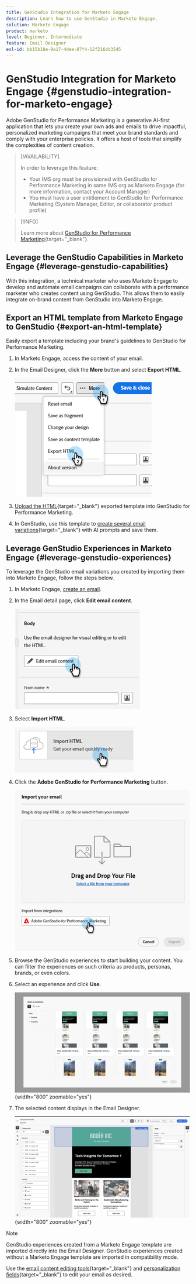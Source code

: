 ```yaml
---
title: GenStudio Integration for Marketo Engage
description: Learn how to use GenStudio in Marketo Engage.
solution: Marketo Engage
product: marketo
level: Beginner, Intermediate
feature: Email Designer
exl-id: bb15b18e-9a17-4dee-87f4-12f216dd3545
---
```

# GenStudio Integration for Marketo Engage {#genstudio-integration-for-marketo-engage}

Adobe GenStudio for Performance Marketing is a generative AI-first application that lets you create your own ads and emails to drive impactful, personalized marketing campaigns that meet your brand standards and comply with your enterprise policies. It offers a host of tools that simplify the complexities of content creation.

>[!AVAILABILITY]
>
>In order to leverage this feature:
>
>* Your IMS org must be provisioned with GenStudio for Performance Marketing in same IMS org as Marketo Engage (for more information, contact your Account Manager)
>* You must have a user entitlement to GenStudio for Performance Marketing (System Manager, Editor, or collaborator product profile)

>[!INFO]
>
>Learn more about [GenStudio for Performance Marketing](https://experienceleague.adobe.com/en/docs/genstudio-for-performance-marketing/user-guide/home){target="_blank"}.

## Leverage the GenStudio Capabilities in Marketo Engage {#leverage-genstudio-capabilities}

With this integration, a technical marketer who uses Marketo Engage to develop and automate email campaigns can collaborate with a performance marketer who creates content using GenStudio. This allows them to easily integrate on-brand content from GenStudio into Marketo Engage.

## Export an HTML template from Marketo Engage to GenStudio {#export-an-html-template}

Easily export a template including your brand's guidelines to GenStudio for Performance Marketing.

1. In Marketo Engage, access the content of your email.

1. In the Email Designer, click the **More** button and select **Export HTML**.

   ![Exporting your HTML](assets/genstudio-integration-1.png)

1. [Upload the HTML](https://experienceleague.adobe.com/en/docs/genstudio-for-performance-marketing/user-guide/content/templates/use-templates#templates-from-ajo-and-marketo){target="_blank"} exported template into GenStudio for Performance Marketing.

1. In GenStudio, use this template to [create several email variations](https://experienceleague.adobe.com/en/docs/genstudio-for-performance-marketing/user-guide/create/create-email-experience){target="_blank"} with AI prompts and save them.

## Leverage GenStudio Experiences in Marketo Engage {#leverage-genstudio-experiences}

To leverage the GenStudio email variations you created by importing them into Marketo Engage, follow the steps below.

1. In Marketo Engage, [create an email](/help/marketo/product-docs/email-marketing/email-designer/email-authoring.md#create-an-email).

1. In the Email detail page, click **Edit email content**.

   ![Edit email content button](assets/genstudio-integration-2.png)

1. Select **Import HTML**.

   ![Import HTML button](assets/genstudio-integration-3.png)

1. Click the **Adobe GenStudio for Performance Marketing** button.

   ![Adobe GenStudio for Performance Marketing button](assets/genstudio-integration-4.png)

1. Browse the GenStudio experiences to start building your content. You can filter the experiences on such criteria as products, personas, brands, or even colors.

1. Select an experience and click **Use**.

   ![Select the desired experience](assets/genstudio-integration-5.png){width="800" zoomable="yes"}

1. The selected content displays in the Email Designer.

   ![Email Designer](assets/genstudio-integration-6.png){width="800" zoomable="yes"}

>[!NOTE]
>
>GenStudio experiences created from a Marketo Engage template are imported directly into the Email Designer. GenStudio experiences created without a Marketo Engage template are imported in compatibility mode.

Use the [email content editing tools](/help/marketo/product-docs/email-marketing/email-designer/email-authoring.md#add-structure-and-content){target="_blank"} and [personalization fields](/help/marketo/product-docs/email-marketing/email-designer/email-authoring.md#personalize-content){target="_blank"} to edit your email as desired.
